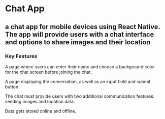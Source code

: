 # Chat App

## a chat app for mobile devices using React Native. The app will provide users with a chat interface and options to share images and their location

### Key Features

A page where users can enter their name and choose a background color for the chat screen before joining the chat.

A page displaying the conversation, as well as an input field and submit button.

The chat must provide users with two additional communication features: sending images and location data.

Data gets stored online and offline.
